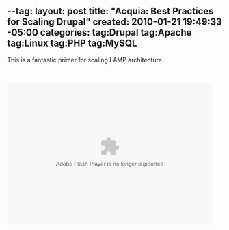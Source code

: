 --tag:
layout: post
title: "Acquia: Best Practices for Scaling Drupal"
created: 2010-01-21 19:49:33 -05:00
categories: 
tag:Drupal
tag:Apache
tag:Linux
tag:PHP
tag:MySQL
---
<p>This is a fantastic primer for scaling LAMP architecture.</p><p>&nbsp;</p>

<embed src="http://blip.tv/play/AYG3zU8C" type="application/x-shockwave-flash" width="480" height="330" allowscriptaccess="always" allowfullscreen="true"></embed>

